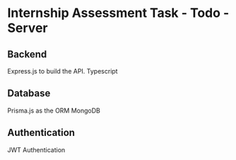 # Internship Assessment Task - Todo - Server

## Backend

Express.js to build the API.
Typescript

## Database

Prisma.js as the ORM
MongoDB

## Authentication

JWT Authentication

